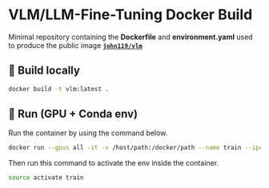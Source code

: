 # VLM/LLM-Fine-Tuning Docker Build

Minimal repository containing the **Dockerfile** and **environment.yaml** used to
produce the public image [**`john119/vlm`**](https://hub.docker.com/r/john119/vlm)

## 🔧 Build locally

```bash
docker build -t vlm:latest .
```

## 🐳 Run (GPU + Conda env)

Run the container by using the command below.

```bash
docker run --gpus all -it -v /host/path:/docker/path --name train --ipc=host vlm /bin/bash
```

Then run this command to activate the env inside the container.

```bash
source activate train
```